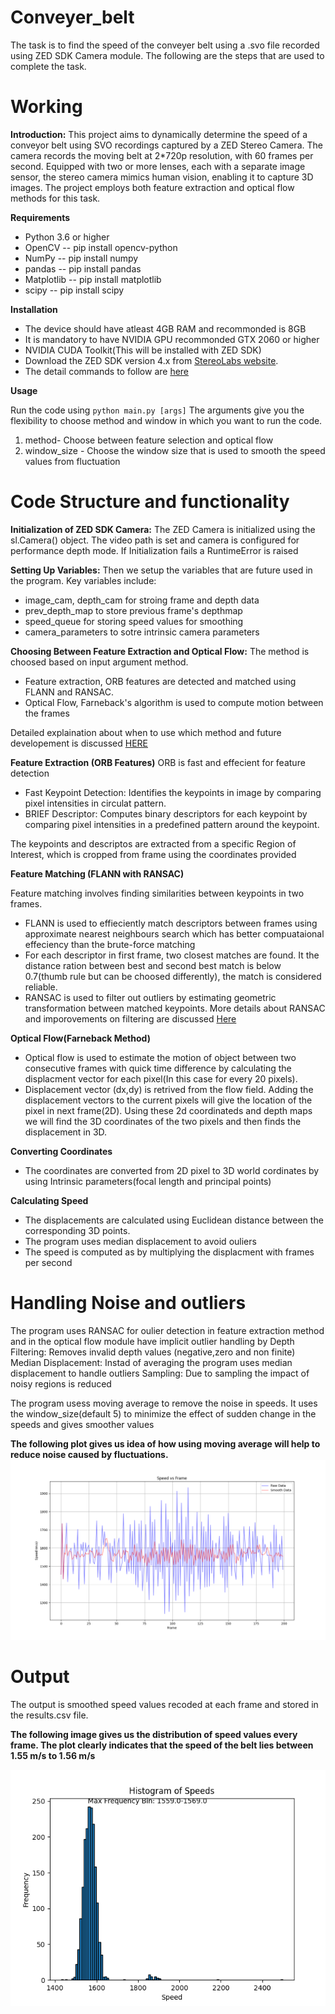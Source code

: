 # Conveyer_belt

The task is to find the speed of the conveyer belt using a .svo file recorded using ZED SDK Camera module. The following are the steps that are used to complete the task.
# Working

**Introduction:** 
This project aims to dynamically determine the speed of a conveyor belt using SVO recordings captured by a ZED Stereo Camera. The camera records the moving belt at 2*720p resolution, with 60 frames per second. Equipped with two or more lenses, each with a separate image sensor, the stereo camera mimics human vision, enabling it to capture 3D images. The project employs both feature extraction and optical flow methods for this task.

**Requirements**
* Python 3.6 or higher
* OpenCV -- pip install opencv-python
* NumPy -- pip install numpy
* pandas -- pip install pandas
* Matplotlib -- pip install matplotlib
* scipy -- pip install scipy

**Installation**
* The device should have atleast 4GB RAM and recommonded is 8GB
* It is mandatory to have NVIDIA GPU recommonded GTX 2060 or higher
* NVIDIA CUDA Toolkit(This will be installed with ZED SDK)
* Download the ZED SDK version 4.x from [StereoLabs website](https://www.stereolabs.com/developers).
* The detail commands to follow are [here](./Descriptions/commands_to_install_ZED_SDK.md)

**Usage**

Run the code using `python main.py [args]`
The arguments give you the flexibility to choose method and window in which you want to run the code.
1) method- Choose between feature selection and optical flow
2) window_size - Choose the window size that is used to smooth the speed values from fluctuation


# Code Structure and functionality

**Initialization of ZED SDK Camera:**
The ZED Camera is initialized using the sl.Camera() object. The video path is set and camera is configured for 
performance depth mode. If Initialization fails a RuntimeError is raised

**Setting Up Variables:**
Then we setup the variables that are future used in the program. Key variables include:
* image_cam, depth_cam for stroing frame and depth data
* prev_depth_map to store previous frame's depthmap
* speed_queue for storing speed values for smoothing
* camera_parameters to sotre intrinsic camera parameters

**Choosing Between Feature Extraction and Optical Flow:**
The method is choosed based on input argument method. 
* Feature extraction, ORB features are detected and matched using FLANN and RANSAC. 
* Optical Flow, Farneback's algorithm is used to compute motion between the frames

Detailed explaination about when to use which method and future developement is discussed [HERE](Descriptions/Choosing_method.md)

**Feature Extraction (ORB Features)**
ORB is fast and effecient for feature detection
* Fast Keypoint Detection: Identifies the keypoints in image by comparing pixel intensities in circulat pattern.
* BRIEF Descriptor: Computes binary descriptors for each keypoint by comparing pixel intensities in a predefined pattern around the keypoint.

The keypoints and descriptos are extracted from a specific Region of Interest, which is cropped from frame using the coordinates provided

**Feature Matching (FLANN with RANSAC)**

Feature matching involves finding similarities between keypoints in two frames. 

* FLANN is used to effieciently match descriptors between frames using approximate nearest neighbours search which has better compuataional effeciency than the brute-force matching
* For each descriptor in first frame, two closest matches are found. It the distance ration between best and second best match is below 0.7(thumb rule but can be choosed differently), the match is considered reliable.
* RANSAC is used to filter out outliers by estimating geometric transformation between matched keypoints. More details about RANSAC and imporovements on filtering are discussed [Here](Descriptions/Outlier_handling.md)


**Optical Flow(Farneback Method)**
* Optical flow is used to estimate the motion of object between two consecutive frames with quick time difference by calculating the displacment vector for each pixel(In this case for every 20 pixels).
* Displacement vector (dx,dy) is retrived from the flow field. Adding the displacement vectors to the current pixels will give the location of the pixel in next frame(2D). Using these 2d coordinateds and depth maps we will find the 3D coordinates of the two pixels and then finds the displacement in 3D.

**Converting Coordinates**

* The coordinates are converted from 2D pixel to 3D world cordinates by using Intrinsic parameters(focal length and principal points)

**Calculating Speed**

* The displacements are calculated using Euclidean distance between the corresponding 3D points.
* The program uses median displacement to avoid ouliers
* The speed is computed as by multiplying the displacment with frames per second

# Handling Noise and outliers

The program uses RANSAC for oulier detection in feature extraction method and in the optical flow module have implicit outlier handling by
Depth Filtering: Removes invalid depth values (negative,zero and non finite)
Median Displacement: Instad of averaging the program uses median displacement to handle outliers
Sampling: Due to sampling the impact of noisy regions is reduced

The program usess moving average to remove the noise in speeds. It uses the window_size(default 5) to minimize the effect of sudden change in the speeds and gives smoother values

**The following plot gives us idea of how using moving average will help to reduce noise caused by fluctuations.** 
![Raw speed vs Moving average speed](Plots/plot.png)

# Output
The output is smoothed speed values recoded at each frame and stored in the results.csv file.

**The following image gives us the distribution of speed values every frame. The plot clearly indicates that the speed of the belt lies between 1.55 m/s to 1.56 m/s**

![Distribution of speeds among frames](Plots/plot_hist_annotated.png)
